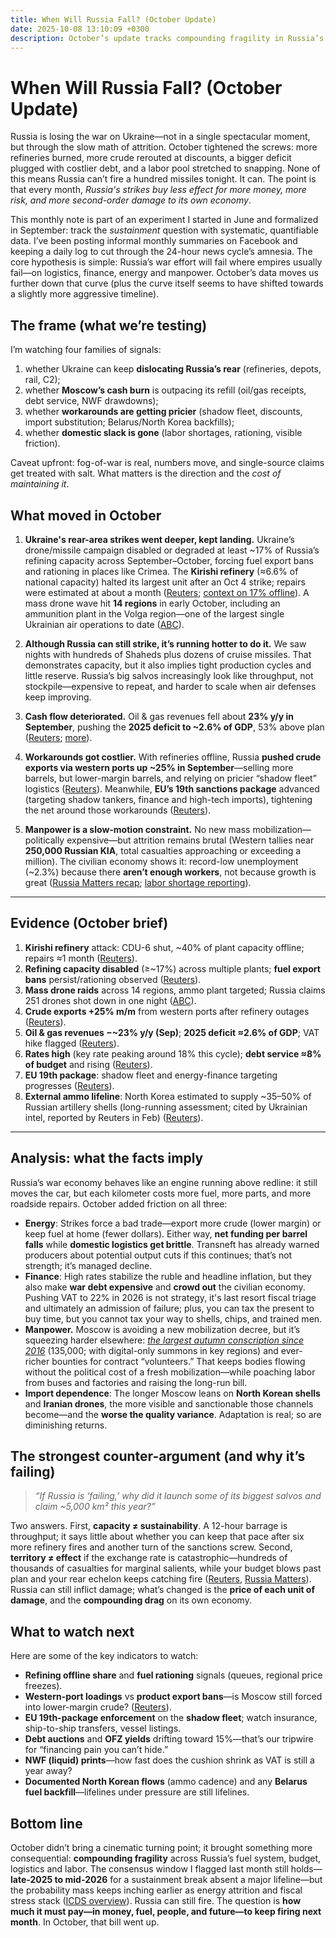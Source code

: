 ```yaml
---
title: When Will Russia Fall? (October Update)
date: 2025-10-08 13:10:09 +0300
description: October’s update tracks compounding fragility in Russia’s war effort—deeper refinery strikes, deteriorating cash flow, pricier logistics, and mounting labor shortages—arguing capacity remains but sustainability erodes.
---
```

# When Will Russia Fall? (October Update)

Russia is losing the war on Ukraine—not in a single spectacular moment, but through the slow math of attrition. October tightened the screws: more refineries burned, more crude rerouted at discounts, a bigger deficit plugged with costlier debt, and a labor pool stretched to snapping. None of this means Russia can’t fire a hundred missiles tonight. It can. The point is that every month, *Russia's strikes buy less effect for more money, more risk, and more second-order damage to its own economy*.

This monthly note is part of an experiment I started in June and formalized in September: track the *sustainment* question with systematic, quantifiable data. I’ve been posting informal monthly summaries on Facebook and keeping a daily log to cut through the 24-hour news cycle’s amnesia. The core hypothesis is simple: Russia’s war effort will fail where empires usually fail—on logistics, finance, energy and manpower. October’s data moves us further down that curve (plus the curve itself seems to have shifted towards a slightly more aggressive timeline).

## The frame (what we’re testing)

I’m watching four families of signals:

1. whether Ukraine can keep **dislocating Russia’s rear** (refineries, depots, rail, C2);
2. whether **Moscow’s cash burn** is outpacing its refill (oil/gas receipts, debt service, NWF drawdowns);
3. whether **workarounds are getting pricier** (shadow fleet, discounts, import substitution; Belarus/North Korea backfills);
4. whether **domestic slack is gone** (labor shortages, rationing, visible friction).

Caveat upfront: fog-of-war is real, numbers move, and single-source claims get treated with salt. What matters is the direction and the *cost of maintaining it*.

## What moved in October

1. **Ukraine's rear-area strikes went deeper, kept landing.** Ukraine’s drone/missile campaign disabled or degraded at least ~17% of Russia’s refining capacity across September–October, forcing fuel export bans and rationing in places like Crimea. The **Kirishi refinery** (≈6.6% of national capacity) halted its largest unit after an Oct 4 strike; repairs were estimated at about a month ([Reuters](https://www.reuters.com/world/russias-kirishi-refinery-halts-largest-unit-after-drone-attack-sources-say-2025-10-06/#:~:text=Oct%206%20%28Reuters%29%20,industry%20sources%20said%20on%20Monday); [context on 17% offline](https://www.reuters.com/markets/commodities/ukrainian-strikes-russian-oil-facilities-could-be-boon-us-refiners-2025-09-09/#:~:text=Ukrainian%20attacks%20have%20shut%20down)). A mass drone wave hit **14 regions** in early October, including an ammunition plant in the Volga region—one of the largest single Ukrainian air operations to date ([ABC](https://abcnews.go.com/International/wireStory/ukraine-claims-drone-strikes-russian-ammo-plant-oil-126247731#:~:text=Russian%20authorities%20acknowledged%20a%20major)).

2. **Although Russia can still strike, it’s running hotter to do it.** We saw nights with hundreds of Shaheds plus dozens of cruise missiles. That demonstrates capacity, but it also implies tight production cycles and little reserve. Russia’s big salvos increasingly look like throughput, not stockpile—expensive to repeat, and harder to scale when air defenses keep improving.

3. **Cash flow deteriorated.** Oil & gas revenues fell about **23% y/y in September**, pushing the **2025 deficit to ~2.6% of GDP**, 53% above plan ([Reuters](https://www.reuters.com/markets/currencies/russian-finance-ministry-proposes-raising-vat-help-finance-war-ukraine-2025-09-24/#:~:text=In%202025%2C%20the%20deficit%20is,the%20previous%20target%20by%2053); [more](https://www.reuters.com/business/energy/russia-announces-budget-changes-aimed-reducing-oil-revenue-dependency-2025-09-18/#:~:text=Russia%27s%20state%20oil%20and%20gas,rouble%2C%20according%20to%20Reuters%27%20calculations)).

4. **Workarounds got costlier.** With refineries offline, Russia **pushed crude exports via western ports up ~25% in September**—selling more barrels, but lower-margin barrels, and relying on pricier “shadow fleet” logistics ([Reuters](https://www.reuters.com/business/energy/russias-western-port-oil-exports-up-25-after-drone-attacks-2025-10-01/#:~:text=MOSCOW%2C%20Oct%201%20%28Reuters%29%20,attacks%20freed%20up%20more%20crude)). Meanwhile, **EU’s 19th sanctions package** advanced (targeting shadow tankers, finance and high-tech imports), tightening the net around those workarounds ([Reuters](https://www.reuters.com/world/ukraines-zelenskiy-welcomes-presentation-19th-sanctions-package-russia-2025-09-19/#:~:text=,on%20the%20Telegram%20messaging%20app)).

5. **Manpower is a slow-motion constraint.** No new mass mobilization—politically expensive—but attrition remains brutal (Western tallies near **250,000 Russian KIA**, total casualties approaching or exceeding a million). The civilian economy shows it: record-low unemployment (~2.3%) because there **aren’t enough workers**, not because growth is great ([Russia Matters recap](https://www.russiamatters.org/news/russia-ukraine-war-report-card/russia-ukraine-war-report-card-sept-24-2025#:~:text=3,Ukraine%20war%2C%20according%20to%20Meduza); [labor shortage reporting](https://www.reuters.com/markets/europe/russias-labour-shortage-spreads-defence-sector-poaches-staff-2024-11-28/#:~:text=Heavy%20recruitment%20by%20the%20armed,statistics%20service%20showed%20on%20Wednesday)).

---

## Evidence (October brief)

1. **Kirishi refinery** attack: CDU-6 shut, ~40% of plant capacity offline; repairs ≈1 month ([Reuters](https://www.reuters.com/world/russias-kirishi-refinery-halts-largest-unit-after-drone-attack-sources-say-2025-10-06/#:~:text=According%20to%20the%20sources%2C%20CDU,the%20plant%27s%20total%20processing%20capacity)).
2. **Refining capacity disabled** (≥~17%) across multiple plants; **fuel export bans** persist/rationing observed ([Reuters](https://www.reuters.com/markets/commodities/ukrainian-strikes-russian-oil-facilities-could-be-boon-us-refiners-2025-09-09/#:~:text=Ukrainian%20attacks%20have%20shut%20down)).
3. **Mass drone raids** across 14 regions, ammo plant targeted; Russia claims 251 drones shot down in one night ([ABC](https://abcnews.go.com/International/wireStory/ukraine-claims-drone-strikes-russian-ammo-plant-oil-126247731#:~:text=Russian%20authorities%20acknowledged%20a%20major)).
4. **Crude exports +25% m/m** from western ports after refinery outages ([Reuters](https://www.reuters.com/business/energy/russias-western-port-oil-exports-up-25-after-drone-attacks-2025-10-01/#:~:text=Daily%20loadings%20of%20Urals%2C%20KEBCO,from%20August%2C%20Reuters%20estimates%20showed)).
5. **Oil & gas revenues −~23% y/y (Sep)**; **2025 deficit ≈2.6% of GDP**; VAT hike flagged ([Reuters](https://www.reuters.com/markets/currencies/russian-finance-ministry-proposes-raising-vat-help-finance-war-ukraine-2025-09-24/#:~:text=In%202025%2C%20the%20deficit%20is,the%20previous%20target%20by%2053)).
6. **Rates high** (key rate peaking around 18% this cycle); **debt service ≈8% of budget** and rising ([Reuters](https://www.reuters.com/markets/europe/russia-will-borrow-more-than-planned-2025-finance-minister-says-2025-09-09/#:~:text=However%2C%20with%20the%20central%20bank%27s,despite%20the%20low%20debt%20burden)).
7. **EU 19th package**: shadow fleet and energy-finance targeting progresses ([Reuters](https://www.reuters.com/world/ukraines-zelenskiy-welcomes-presentation-19th-sanctions-package-russia-2025-09-19/#:~:text=,on%20the%20Telegram%20messaging%20app)).
8. **External ammo lifeline**: North Korea estimated to supply ~35–50% of Russian artillery shells (long-running assessment; cited by Ukrainian intel, reported by Reuters in Feb) ([Reuters](https://www.reuters.com/world/ukraines-military-spy-chief-says-n-korea-provides-50-russias-ammunition-2025-02-23/#:~:text=KYIV%2C%20Feb%2023%20%28Reuters%29%20,Kyrylo%20Budanov%20said%20on%20Sunday)).

---

## Analysis: what the facts imply

Russia’s war economy behaves like an engine running above redline: it still moves the car, but each kilometer costs more fuel, more parts, and more roadside repairs. October added friction on all three:

* **Energy**: Strikes force a bad trade—export more crude (lower margin) or keep fuel at home (fewer dollars). Either way, **net funding per barrel falls** while **domestic logistics get brittle**. Transneft has already warned producers about potential output cuts if this continues; that’s not strength; it’s managed decline.
* **Finance**: High rates stabilize the ruble and headline inflation, but they also make **war debt expensive** and **crowd out** the civilian economy. Pushing VAT to 22% in 2026 is not strategy, it's last resort fiscal triage and ultimately an admission of failure; plus, you can tax the present to buy time, but you cannot tax your way to shells, chips, and trained men.
* **Manpower.** Moscow is avoiding a new mobilization decree, but it’s squeezing harder elsewhere: *[the largest autumn conscription since 2016](https://www.themoscowtimes.com/2025/09/29/putin-orders-highest-fall-conscription-target-in-9-years-a90658)* (135,000; with digital-only summons in key regions) and ever-richer bounties for contract “volunteers.” That keeps bodies flowing without the political cost of a fresh mobilization—while poaching labor from buses and factories and raising the long-run bill.
* **Import dependence**: The longer Moscow leans on **North Korean shells** and **Iranian drones**, the more visible and sanctionable those channels become—and the **worse the quality variance**. Adaptation is real; so are diminishing returns.

## The strongest counter-argument (and why it’s failing)

> *“If Russia is ‘failing,’ why did it launch some of its biggest salvos and claim ~5,000 km² this year?”*

Two answers. First, **capacity ≠ sustainability**. A 12-hour barrage is throughput; it says little about whether you can keep that pace after six more refinery fires and another turn of the sanctions screw. Second, **territory ≠ effect** if the exchange rate is catastrophic—hundreds of thousands of casualties for marginal salients, while your budget blows past plan and your rear echelon keeps catching fire ([Reuters](https://www.reuters.com/world/ukraines-zelenskiy-welcomes-presentation-19th-sanctions-package-russia-2025-09-19/#:~:text=), [Russia Matters](https://www.russiamatters.org/news/russia-ukraine-war-report-card/russia-ukraine-war-report-card-sept-24-2025#:~:text=3,Ukraine%20war%2C%20according%20to%20Meduza)). Russia can still inflict damage; what’s changed is the **price of each unit of damage**, and the **compounding drag** on its own economy.

## What to watch next

Here are some of the key indicators to watch:
* **Refining offline share** and **fuel rationing** signals (queues, regional price freezes).
* **Western-port loadings** vs **product export bans**—is Moscow still forced into lower-margin crude? ([Reuters](https://www.reuters.com/business/energy/russias-western-port-oil-exports-up-25-after-drone-attacks-2025-10-01/#:~:text=For%20now%2C%20higher%20exports%20are,its%20crude%20oil%20production%20plans)).
* **EU 19th-package enforcement** on the **shadow fleet**; watch insurance, ship-to-ship transfers, vessel listings.
* **Debt auctions** and **OFZ yields** drifting toward 15%—that’s our tripwire for “financing pain you can’t hide.”
* **NWF (liquid) prints**—how fast does the cushion shrink as VAT is still a year away?
* **Documented North Korean flows** (ammo cadence) and any **Belarus fuel backfill**—lifelines under pressure are still lifelines.

## Bottom line

October didn’t bring a cinematic turning point; it brought something more consequential: **compounding fragility** across Russia’s fuel system, budget, logistics and labor. The consensus window I flagged last month still holds—**late-2025 to mid-2026** for a sustainment break absent a major lifeline—but the probability mass keeps inching earlier as energy attrition and fiscal stress stack ([ICDS overview](https://icds.ee/en/resource-scarcity-and-war-are-strangling-russias-economy/#:~:text=%2A%20Phase%20I%20%282022,distortion%20and%20shrinking%20civilian%20economy)). Russia can still fire. The question is **how much it must pay—in money, fuel, people, and future—to keep firing next month**. In October, that bill went up.
